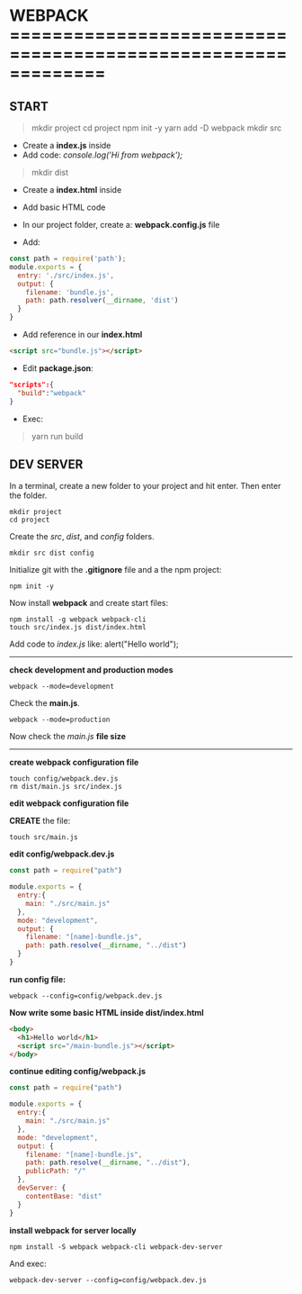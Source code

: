 # WEBPACK =============================================================

## START

> mkdir project
>cd project
>npm init -y
>yarn add -D webpack
>mkdir src 

* Create a __index.js__ inside
* Add code: _console.log('Hi from webpack');_

>mkdir dist

* Create a __index.html__ inside
* Add basic HTML code

* In our project folder, create a: __webpack.config.js__ file
* Add:

```javascript
const path = require('path');
module.exports = {
  entry: './src/index.js',
  output: {
    filename: 'bundle.js',
    path: path.resolver(__dirname, 'dist')
  }
}
```

* Add reference in our __index.html__

```html
<script src="bundle.js"></script>
```

* Edit __package.json__:

```json
"scripts":{
  "build":"webpack"
}
```

* Exec:

>yarn run build














## DEV SERVER

In a terminal, create a new folder to your project and hit enter. Then enter the folder. <br/>

```terminal
mkdir project
cd project
```

Create the _src_, _dist_, and _config_ folders. <br/>

```terminal
mkdir src dist config
```

Initialize git with the __.gitignore__ file and a the npm project: <br/>

```terminal
npm init -y
```

Now install __webpack__ and create start files:<br/>

```terminal
npm install -g webpack webpack-cli
touch src/index.js dist/index.html
```

Add code to _index.js_ like: alert("Hello world"); <br/>

---

__check development and production modes__ <br/>

```terminal
webpack --mode=development
```

Check the __main.js__. <br/>

```terminal
webpack --mode=production
```

Now check the _main.js_ __file size__ <br/>

---

__create webpack configuration file__ <br/>

```terminal
touch config/webpack.dev.js
rm dist/main.js src/index.js
```

__edit webpack configuration file__ <br/>

__CREATE__ the file: <br/>

```terminal
touch src/main.js
```

__edit config/webpack.dev.js__ <br/>

```javascript
const path = require("path")

module.exports = {
  entry:{
    main: "./src/main.js"
  },
  mode: "development",
  output: {
    filename: "[name]-bundle.js",
    path: path.resolve(__dirname, "../dist")
  }
}
```

__run config file:__ <br/>

```terminal
webpack --config=config/webpack.dev.js
```

__Now write some basic HTML inside dist/index.html__ <br/>

```html
<body>
  <h1>Hello world</h1>
  <script src="/main-bundle.js"></script>
</body>
```

__continue editing config/webpack.js__ <br/>

```javascript
const path = require("path")

module.exports = {
  entry:{
    main: "./src/main.js"
  },
  mode: "development",
  output: {
    filename: "[name]-bundle.js",
    path: path.resolve(__dirname, "../dist"),
    publicPath: "/"
  },
  devServer: {
    contentBase: "dist"
  }
}
```

__install webpack for server locally__ <br/>

```terminal
npm install -S webpack webpack-cli webpack-dev-server
```

And exec: <br/>

```terminal
webpack-dev-server --config=config/webpack.dev.js
```














